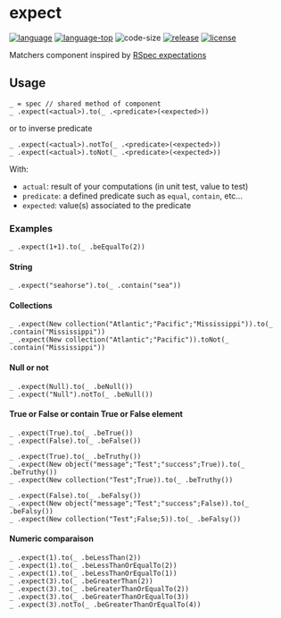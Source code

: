 # expect
[![language][code-shield]][code-url]
[![language-top][code-top]][code-url]
![code-size][code-size]
[![release][release-shield]][release-url]
[![license][license-shield]][license-url]

Matchers component inspired by [RSpec expectations](https://relishapp.com/rspec/rspec-expectations/docs/built-in-matchers)

## Usage

```4d
_ = spec // shared method of component
_ .expect(<actual>).to(_ .<predicate>(<expected>))
```

or to inverse predicate

```4d
_ .expect(<actual>).notTo(_ .<predicate>(<expected>))
_ .expect(<actual>).toNot(_ .<predicate>(<expected>))
```

With:

- `actual`: result of your computations (in unit test, value to test)
- `predicate`: a defined predicate such as `equal`, `contain`, etc...
- `expected`: value(s) associated to the predicate

### Examples

```4d
_ .expect(1+1).to(_ .beEqualTo(2))
```

#### String

```4d
_ .expect("seahorse").to(_ .contain("sea"))
```

#### Collections

```4d
_ .expect(New collection("Atlantic";"Pacific";"Mississippi")).to(_ .contain("Mississippi"))
_ .expect(New collection("Atlantic";"Pacific")).toNot(_ .contain("Mississippi"))
```

#### Null or not

```4d
_ .expect(Null).to(_ .beNull())
_ .expect("Null").notTo(_ .beNull())
```

#### True or False or contain True or False element

```4d
_ .expect(True).to(_ .beTrue())
_ .expect(False).to(_ .beFalse())

_ .expect(True).to(_ .beTruthy())
_ .expect(New object("message";"Test";"success";True)).to(_ .beTruthy())
_ .expect(New collection("Test";True)).to(_ .beTruthy())

_ .expect(False).to(_ .beFalsy())
_ .expect(New object("message";"Test";"success";False)).to(_ .beFalsy())
_ .expect(New collection("Test";False;5)).to(_ .beFalsy())
```

#### Numeric comparaison

```4d
_ .expect(1).to(_ .beLessThan(2))
_ .expect(1).to(_ .beLessThanOrEqualTo(2))
_ .expect(1).to(_ .beLessThanOrEqualTo(1))
_ .expect(3).to(_ .beGreaterThan(2))
_ .expect(3).to(_ .beGreaterThanOrEqualTo(2))
_ .expect(3).to(_ .beGreaterThanOrEqualTo(3))
_ .expect(3).notTo(_ .beGreaterThanOrEqualTo(4))
```

<!-- MARKDOWN LINKS & IMAGES -->
<!-- https://www.markdownguide.org/basic-syntax/#reference-style-links -->
[code-shield]: https://img.shields.io/static/v1?label=language&message=4d&color=blue
[code-top]: https://img.shields.io/github/languages/top/mesopelagique/expect.svg
[code-size]: https://img.shields.io/github/languages/code-size/mesopelagique/expect.svg
[code-url]: https://developer.4d.com/
[release-shield]: https://img.shields.io/github/v/release/mesopelagique/expect
[release-url]: https://github.com/mesopelagique/expect/releases/latest
[license-shield]: https://img.shields.io/github/license/mesopelagique/expect
[license-url]: LICENSE.md
